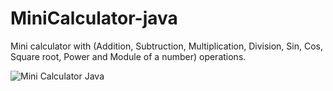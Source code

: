 # MiniCalculator-java

Mini calculator with (Addition, Subtruction, Multiplication, Division, Sin, Cos, Square root, Power and Module of a number) operations.

![Mini Calculator Java](https://user-images.githubusercontent.com/115889001/204973573-e616457f-f250-49a3-94b4-b746aa70a13d.gif)

